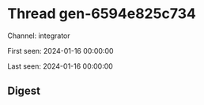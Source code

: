 # Thread gen-6594e825c734
Channel: integrator

First seen: 2024-01-16 00:00:00

Last seen: 2024-01-16 00:00:00

## Digest



